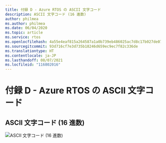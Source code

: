 ```yaml
---
title: 付録 D - Azure RTOS の ASCII 文字コード
description: ASCII 文字コード (16 進数)
author: philmea
ms.author: philmea
ms.date: 06/04/2020
ms.topic: article
ms.service: rtos
ms.openlocfilehash: 4a55e4eaf815a264587a1a0b739eb486025ac7d8c17b027de0711ff514159bca
ms.sourcegitcommit: 93d716cf7e3d735b18246d659ec9ec7f82c336de
ms.translationtype: HT
ms.contentlocale: ja-JP
ms.lasthandoff: 08/07/2021
ms.locfileid: "116802016"
---
```

# <a name="appendix-d---azure-rtos-ascii-character-codes"></a>付録 D - Azure RTOS の ASCII 文字コード

## <a name="ascii-character-codes-in-hex"></a>ASCII 文字コード (16 進数)

![ASCII 文字コード (16 進数)](media/image12.png)